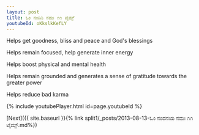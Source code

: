 ```yaml
---
layout: post
title: ಓಂ ನಂದಿನಿ ನಮಃ ೧೧ ಟೈಮ್ಸ್
youtubeId: oKkslkKefLY
---
```

 
 
Helps get goodness, bliss and peace and God's blessings
 
Helps remain focused, help generate inner energy 
 
Helps boost physical and mental health 
 
Helps remain grounded and generates a sense of gratitude towards the greater power 
 
Helps reduce bad karma
 
 
 
 


{% include youtubePlayer.html id=page.youtubeId %}
 
[Next]({{ site.baseurl }}{% link  split1/_posts/2013-08-13-ಓಂ ನಂದನಯ ನಮಃ ೧೧ ಟೈಮ್ಸ್.md%})
 
